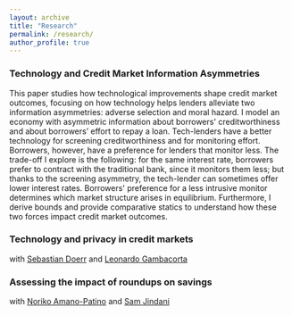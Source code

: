 ```yaml
---
layout: archive
title: "Research"
permalink: /research/
author_profile: true
---
```



### Technology and Credit Market Information Asymmetries

This paper studies how technological improvements shape credit market outcomes, focusing on how technology helps lenders alleviate two information asymmetries: adverse selection and moral hazard. I model an economy with asymmetric information about borrowers' creditworthiness and about borrowers’ effort to repay a loan. Tech-lenders have a better technology for screening creditworthiness and for monitoring effort. Borrowers, however, have a preference for lenders that monitor less. The trade-off I explore is the following: for the same interest rate, borrowers prefer to contract with the traditional bank, since it monitors them less; but thanks to the screening asymmetry, the tech-lender can sometimes offer lower interest rates. Borrowers' preference for a less intrusive monitor determines which market structure arises in equilibrium. Furthermore, I derive bounds and provide comparative statics to understand how these two forces impact credit market outcomes.

### Technology and privacy in credit markets
with [Sebastian Doerr](https://sites.google.com/view/sdoerr/home) and [Leonardo Gambacorta](https://www.bis.org/author/leonardo_gambacorta.htm)

### Assessing the impact of roundups on savings
with [Noriko Amano-Patino](https://sites.google.com/view/noriko-amanopatino/home) and [Sam Jindani](https://samjindani.com/)

